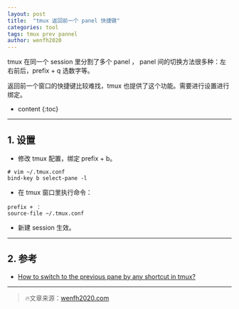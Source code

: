 ```yaml
---
layout: post
title:  "tmux 返回前一个 panel 快捷键"
categories: tool
tags: tmux prev pannel
author: wenfh2020
---
```


tmux 在同一个 session 里分割了多个 panel ， panel 间的切换方法很多种：左右前后，prefix + q 选数字等。

返回前一个窗口的快捷键比较难找，tmux 也提供了这个功能。需要进行设置进行绑定。



* content
{:toc}

---

## 1. 设置

* 修改 tmux 配置，绑定 prefix + b。

```shell
# vim ~/.tmux.conf
bind-key b select-pane -l
```

* 在 tmux 窗口里执行命令：

```shell
prefix + ：
source-file ~/.tmux.conf
```

* 新建 session 生效。

---

## 2. 参考

* [How to switch to the previous pane by any shortcut in tmux?](https://stackoverflow.com/questions/31980036/how-to-switch-to-the-previous-pane-by-any-shortcut-in-tmux)

---

> 🔥文章来源：[wenfh2020.com](https://wenfh2020.com/)
